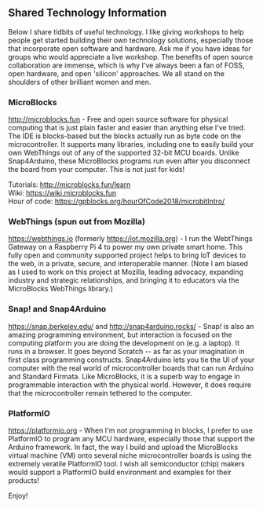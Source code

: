 ## Shared Technology Information

Below I share tidbits of useful technology. I like giving workshops to help people get started building their own technology solutions, especially those that incorporate open software and hardware. Ask me if you have ideas for groups who would appreciate a live workshop. The benefits of open source collaboration are immense, which is why I've always been a fan of FOSS, open hardware, and open 'silicon' approaches. We all stand on the shoulders of other brilliant women and men.

### MicroBlocks

http://microblocks.fun - 
Free and open source software for physical computing that is just plain faster and easier than anything else I've tried. The IDE is blocks-based but the blocks actually run as byte code on the microcontroller. It supports many libraries, including one to easily build your own WebThings out of any of the supported 32-bit MCU boards. Unlike Snap4Arduino, these MicroBlocks programs run even after you disconnect the board from your computer. This is not just for kids!

Tutorials: http://microblocks.fun/learn <br>
Wiki: https://wiki.microblocks.fun <br>
Hour of code: https://gpblocks.org/hourOfCode2018/microbitIntro/

### WebThings (spun out from Mozilla)

https://webthings.io (formerly https://iot.mozilla.org) - 
I run the WebtThings Gateway on a Raspberry Pi 4 to power my own private smart home. This fully open and community supported project helps to bring IoT devices to the web, in a private, secure, and interoperable manner. (Note I am biased as I used to work on this project at Mozilla, leading advocacy, expanding industry and strategic relationships, and bringing it to educators via the MicroBlocks WebThings library.)

### Snap! and Snap4Arduino

https://snap.berkeley.edu/ and 
http://snap4arduino.rocks/ - 
Snap<i>!</i> is also an amazing programming environment, but interaction is focused on the computing platform you are doing the development on (e.g. a laptop). It runs in a browser. It goes beyond Scratch -- as far as your imagination in first class programming constructs. 
Snap4Arduino lets you tie the UI of your computer with the real world of microcontroller boards that can run Arduino and Standard Firmata. Like MicroBlocks, it is a superb way to engage in programmable interaction with the physical world. However, it does require that the microcontroller remain tethered to the computer.

### PlatformIO

https://platformio.org - 
When I'm not programming in blocks, I prefer to use PlatformIO to program any MCU hardware, especially those that support the Arduino framework. In fact, the way I build and upload the MicroBlocks virtual machine (VM) onto several niche microcontroller boards is using the extremely veratile PlatformIO tool. I wish all semiconductor (chip) makers would support a PlatformIO build environment and examples for their products!

Enjoy!
